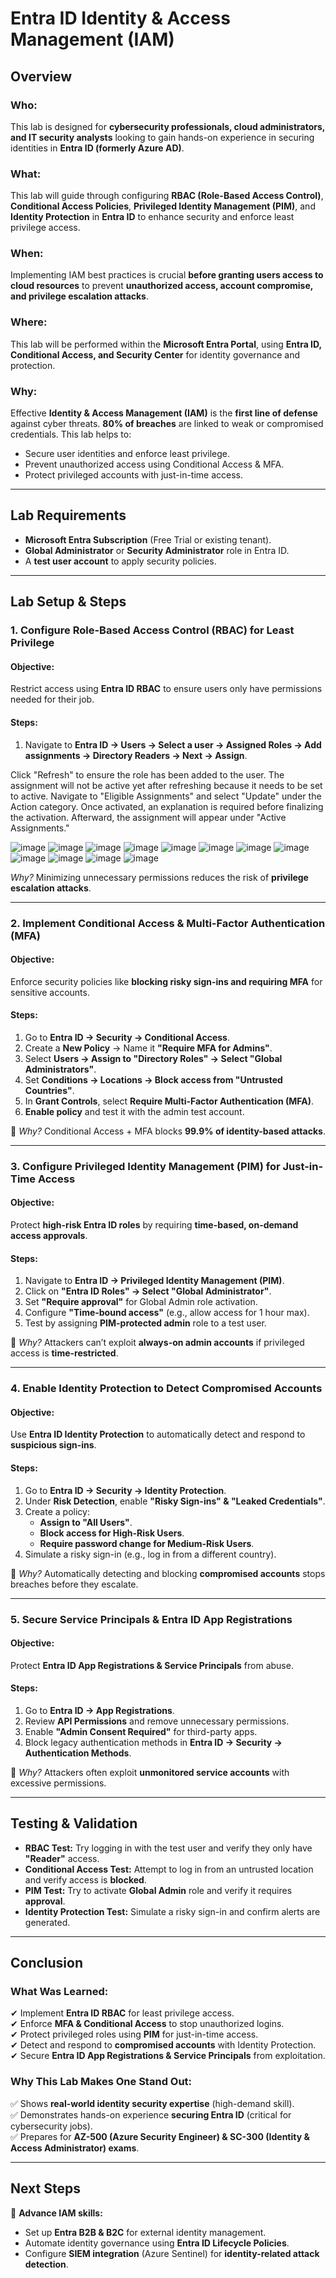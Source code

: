 # Entra ID Identity & Access Management (IAM)

## Overview

### Who:
This lab is designed for **cybersecurity professionals, cloud administrators, and IT security analysts** looking to gain hands-on experience in securing identities in **Entra ID (formerly Azure AD)**.

### What:
This lab will guide through configuring **RBAC (Role-Based Access Control)**, **Conditional Access Policies**, **Privileged Identity Management (PIM)**, and **Identity Protection** in **Entra ID** to enhance security and enforce least privilege access.

### When:
Implementing IAM best practices is crucial **before granting users access to cloud resources** to prevent **unauthorized access, account compromise, and privilege escalation attacks**.

### Where:
This lab will be performed within the **Microsoft Entra Portal**, using **Entra ID, Conditional Access, and Security Center** for identity governance and protection.

### Why:
Effective **Identity & Access Management (IAM)** is the **first line of defense** against cyber threats. **80% of breaches** are linked to weak or compromised credentials. This lab helps to:
- Secure user identities and enforce least privilege.
- Prevent unauthorized access using Conditional Access & MFA.
- Protect privileged accounts with just-in-time access.

---

## Lab Requirements
- **Microsoft Entra Subscription** (Free Trial or existing tenant).
- **Global Administrator** or **Security Administrator** role in Entra ID.
- A **test user account** to apply security policies.

---

## Lab Setup & Steps

### 1. Configure Role-Based Access Control (RBAC) for Least Privilege
#### Objective:
Restrict access using **Entra ID RBAC** to ensure users only have permissions needed for their job.

#### Steps:
1. Navigate to **Entra ID → Users → Select a user → Assigned Roles → Add assignments → Directory Readers → Next → Assign**.
   
Click "Refresh" to ensure the role has been added to the user. The assignment will not be active yet after refreshing because it needs to be set to active. Navigate to "Eligible Assignments" and select "Update" under the Action category. Once activated, an explanation is required before finalizing the activation. Afterward, the assignment will appear under "Active Assignments."

![image](https://github.com/user-attachments/assets/d674c4bc-287a-4f93-9e55-29c2d2ab3ddd)
![image](https://github.com/user-attachments/assets/c3246afc-bb4d-404c-9e7a-1261dfe8bf79)
![image](https://github.com/user-attachments/assets/fc4438b5-2d57-47c8-92c5-ee1f7d193a0a)
![image](https://github.com/user-attachments/assets/cf960905-7996-4dac-b763-5b26cb267f53)
![image](https://github.com/user-attachments/assets/82619357-7105-4610-9c32-d65d56b9f359)
![image](https://github.com/user-attachments/assets/81bba641-834c-4456-b899-7ba6b9f2c82f)
![image](https://github.com/user-attachments/assets/b0161d61-c9d6-4f96-aebe-d6e76101f319)
![image](https://github.com/user-attachments/assets/6bb04aa2-176d-4a03-82f9-57cb4de85779)
![image](https://github.com/user-attachments/assets/ea96b7e9-2843-4588-b503-19a45ac640f2)
![image](https://github.com/user-attachments/assets/41fbb903-bb1c-4d64-b09e-119dea30034e)
![image](https://github.com/user-attachments/assets/e4a83f9f-8f12-40f3-8fee-254eadbb1ae7)
![image](https://github.com/user-attachments/assets/27dca87f-01b0-4042-ad33-b58b596800da)












*Why?* Minimizing unnecessary permissions reduces the risk of **privilege escalation attacks**.

---

### 2. Implement Conditional Access & Multi-Factor Authentication (MFA)
#### Objective:
Enforce security policies like **blocking risky sign-ins and requiring MFA** for sensitive accounts.

#### Steps:
1. Go to **Entra ID → Security → Conditional Access**.
2. Create a **New Policy** → Name it **"Require MFA for Admins"**.
3. Select **Users → Assign to "Directory Roles" → Select "Global Administrators"**.
4. Set **Conditions → Locations → Block access from "Untrusted Countries"**.
5. In **Grant Controls**, select **Require Multi-Factor Authentication (MFA)**.
6. **Enable policy** and test it with the admin test account.

📌 *Why?* Conditional Access + MFA blocks **99.9% of identity-based attacks**.

---

### 3. Configure Privileged Identity Management (PIM) for Just-in-Time Access
#### Objective:
Protect **high-risk Entra ID roles** by requiring **time-based, on-demand access approvals**.

#### Steps:
1. Navigate to **Entra ID → Privileged Identity Management (PIM)**.
2. Click on **"Entra ID Roles" → Select "Global Administrator"**.
3. Set **"Require approval"** for Global Admin role activation.
4. Configure **"Time-bound access"** (e.g., allow access for 1 hour max).
5. Test by assigning **PIM-protected admin** role to a test user.

📌 *Why?* Attackers can’t exploit **always-on admin accounts** if privileged access is **time-restricted**.

---

### 4. Enable Identity Protection to Detect Compromised Accounts
#### Objective:
Use **Entra ID Identity Protection** to automatically detect and respond to **suspicious sign-ins**.

#### Steps:
1. Go to **Entra ID → Security → Identity Protection**.
2. Under **Risk Detection**, enable **"Risky Sign-ins" & "Leaked Credentials"**.
3. Create a policy:
   - **Assign to "All Users"**.
   - **Block access for High-Risk Users**.
   - **Require password change for Medium-Risk Users**.
4. Simulate a risky sign-in (e.g., log in from a different country).

📌 *Why?* Automatically detecting and blocking **compromised accounts** stops breaches before they escalate.

---

### 5. Secure Service Principals & Entra ID App Registrations
#### Objective:
Protect **Entra ID App Registrations & Service Principals** from abuse.

#### Steps:
1. Go to **Entra ID → App Registrations**.
2. Review **API Permissions** and remove unnecessary permissions.
3. Enable **"Admin Consent Required"** for third-party apps.
4. Block legacy authentication methods in **Entra ID → Security → Authentication Methods**.

📌 *Why?* Attackers often exploit **unmonitored service accounts** with excessive permissions.

---

## Testing & Validation
- **RBAC Test:** Try logging in with the test user and verify they only have **"Reader"** access.
- **Conditional Access Test:** Attempt to log in from an untrusted location and verify access is **blocked**.
- **PIM Test:** Try to activate **Global Admin** role and verify it requires **approval**.
- **Identity Protection Test:** Simulate a risky sign-in and confirm alerts are generated.

---

## Conclusion
### What Was Learned:
✔ Implement **Entra ID RBAC** for least privilege access.  
✔ Enforce **MFA & Conditional Access** to stop unauthorized logins.  
✔ Protect privileged roles using **PIM** for just-in-time access.  
✔ Detect and respond to **compromised accounts** with Identity Protection.  
✔ Secure **Entra ID App Registrations & Service Principals** from exploitation.

### Why This Lab Makes One Stand Out:
✅ Shows **real-world identity security expertise** (high-demand skill).  
✅ Demonstrates hands-on experience **securing Entra ID** (critical for cybersecurity jobs).  
✅ Prepares for **AZ-500 (Azure Security Engineer) & SC-300 (Identity & Access Administrator) exams**.

---

## Next Steps
🚀 **Advance IAM skills:**  
- Set up **Entra B2B & B2C** for external identity management.  
- Automate identity governance using **Entra ID Lifecycle Policies**.  
- Configure **SIEM integration** (Azure Sentinel) for **identity-related attack detection**.
